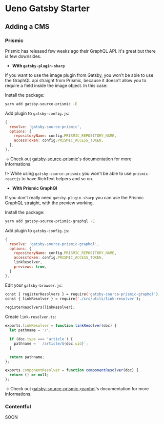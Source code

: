 # Ueno Gatsby Starter

## Adding a CMS

### Prismic

Prismic has released few weeks ago their GraphQL API. It's great but there is few downsides.

- **With `gatsby-plugin-sharp`**

If you want to use the image plugin from Gatsby, you won't be able to use the GraphQL api straight from Prismic, because it doesn't allow you to require a field inside the image object. In this case:

Install the package:

```bash
yarn add gatsby-source-prismic -E
```

Add plugin to `gatsby-config.js`:

```gatsby.config.js
{
  resolve: 'gatsby-source-prismic',
  options: {
    repositoryName: config.PRISMIC_REPOSITORY_NAME,
    accessToken: config.PRISMIC_ACCESS_TOKEN,
  },
},
```

→ Check out [gatsby-source-prismic](https://github.com/angeloashmore/gatsby-source-prismic)'s documentation for more informations.

!> While using `gatsby-source-prismic` you won't be able to use `prismic-reactjs` to have RichText helpers and so on.

- **With Prismic GraphQl**

If you don't really need `gatsby-plugin-sharp` you can use the Prismic GraphQL straight, with the preview working.

Install the package:

```bash
yarn add gatsby-source-prismic-graphql -E
```

Add plugin to `gatsby-config.js`:

```gatsby.config.js
{
  resolve: 'gatsby-source-prismic-graphql',
  options: {
    repositoryName: config.PRISMIC_REPOSITORY_NAME,
    accessToken: config.PRISMIC_ACCESS_TOKEN,
    linkResolver,
    previews: true,
  }
},
```

Edit your `gatsby-browser.js`:

```bash
const { registerResolvers } = require('gatsby-source-prismic-graphql');
const { linkResolver } = require('./src/utils/link-resolver');

registerResolvers(linkResolver);
```

Create `link-resolver.ts`:

```ts
exports.linkResolver = function linkResolver(doc) {
  let pathname = '/';

  if (doc.type === 'article') {
    pathname = ` /article/${doc.uid}`;
  }

  return pathname;
};

exports.componentResolver = function componentResolver(doc) {
  return () => null;
};
```

→ Check out [gatsby-source-prismic-graphql](https://github.com/birkir/gatsby-source-prismic-graphql)'s documentation for more informations.

### Contentful

SOON

